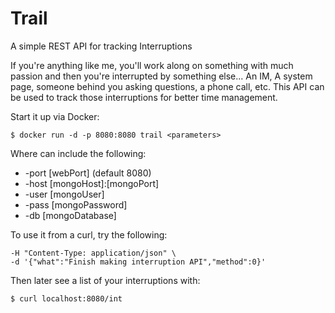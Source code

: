 # Trail
A simple REST API for tracking Interruptions

  If you're anything like me, you'll work along on something with much passion and then you're interrupted by something else... An IM, A system page, someone behind you asking questions, a phone call, etc. This API can be used to track those interruptions for better time management. 
  
  Start it up via Docker:
  
  ```$ docker build . -t trail
  $ docker run -d -p 8080:8080 trail <parameters>
  ``` 
  Where <parameters> can include the following:
  * -port [webPort] (default 8080)
  * -host [mongoHost]:[mongoPort] 
  * -user [mongoUser]
  * -pass [mongoPassword] 
  * -db [mongoDatabase]
  
  To use it from a curl, try the following:
  
  ```$ curl -XPOST localhost:8080/int \ 
  -H "Content-Type: application/json" \
  -d '{"what":"Finish making interruption API","method":0}'
  ```
  
  Then later see a list of your interruptions with:
  
  ```$ curl localhost:8080/int```
